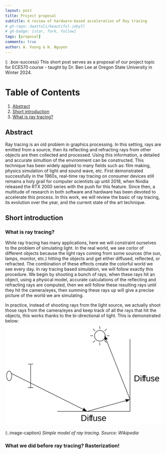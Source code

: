 ```yaml
---
layout: post
title: Project proposal
subtitle: A review of hardware-based acceleration of Ray tracing
# gh-repo: daattali/beautiful-jekyll
# gh-badge: [star, fork, follow]
tags: [proposal]
comments: true
author: A. Vuong & N. Nguyen
---
```


{: .box-success}
This short post serves as a proposal of our project topic for ECE570 course - taught by Dr. Ben Lee at Oregon State University in Winter 2024.

# Table of Contents
1. [Abstract](#abstract)
2. [Short introduction](#shortintroduction)
3. [What is ray tracing?](#introraytracing)

## Abstract <a name="abstract"></a>

Ray tracing is an old problem in graphics processing. In this setting, rays are emitted from a source, then its reflecting and refracting rays from other objects are then collected and processed. Using this information, a detailed and accurate simultion of the environment can be constructed. This technique has been widely applied to many fields such as: film making, physics simulation of light and sound wave, etc. First demonstrated successfully in the 1960s, real-time ray tracing on consumer devices still remains a holy grail for computer scientists up until 2018, when Nvidia released the RTX 2000 series with the push for this feature. Since then, a multitude of research in both software and hardware has been devoted to accelerate this process. In this work, we will review the basic of ray tracing, its evolution over the year, and the current state of the art technique.

## Short introduction <a name="shortintroduction"></a>
### What is ray tracing? <a name="introraytracing"></a>

While ray tracing has many applications, here we will constraint ourselves to the problem of simulating light. In the real world, we see corlor of different objects because the light rays coming from some sources (the sun, lamps, monitor, etc.) hitting the objects and get either diffused, reflected, or refracted. The combination of these effects create the colorful world we see every day. In ray tracing based simulation, we will follow exactly this procedure. We begin by shooting a bunch of rays, when these rays hit an object, using a physical model, accurate calculations of the reflecting and refracting rays are computed, then we will follow these resulting rays until they hit the camera/eyes, then summing these rays up will give a precise picture of the world we are simulating. 

In practice, instead of shooting rays from the light source, we actually shoot those rays from the camera/eyes and keep track of all the rays that hit the objects, this works thanks to the bi-directional of light. This is demonstrated below:
![image](/assets/img/raytracing/1920px-PathOfRays.svg.png "Ray tracing")

{:.image-caption}
*Simple model of ray tracing. Source: Wikipedia*

### What we did before ray tracing? Rasterization!
